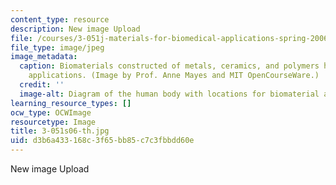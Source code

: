 ```yaml
---
content_type: resource
description: New image Upload
file: /courses/3-051j-materials-for-biomedical-applications-spring-2006/d3b6a433168c3f65bb85c7c3fbbdd60e_3-051s06-th.jpg
file_type: image/jpeg
image_metadata:
  caption: Biomaterials constructed of metals, ceramics, and polymers have many medical
    applications. (Image by Prof. Anne Mayes and MIT OpenCourseWare.)
  credit: ''
  image-alt: Diagram of the human body with locations for biomaterial applications.
learning_resource_types: []
ocw_type: OCWImage
resourcetype: Image
title: 3-051s06-th.jpg
uid: d3b6a433-168c-3f65-bb85-c7c3fbbdd60e
---
```

New image Upload

